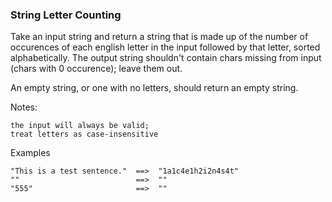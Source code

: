 ### String Letter Counting

Take an input string and return a string that is made up of the number of occurences of each english letter in the input followed by that letter, sorted alphabetically. The output string shouldn't contain chars missing from input (chars with 0 occurence); leave them out.

An empty string, or one with no letters, should return an empty string.

Notes:

    the input will always be valid;
    treat letters as case-insensitive

Examples
```
"This is a test sentence."  ==>  "1a1c4e1h2i2n4s4t"
""                          ==>  ""
"555"                       ==>  ""


